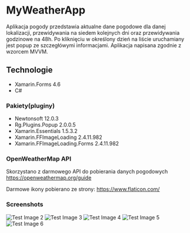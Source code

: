 # MyWeatherApp
Aplikacja pogody przedstawia aktualne dane pogodowe dla danej lokalizacji, przewidywania na siedem kolejnych dni oraz przewidywania godzinowe na 48h. Po kliknięciu w określony dzień na liście uruchamiany jest popup ze szczegłówymi informacjami.
Aplikacja napisana zgodnie z wzorcem MVVM.
## Technologie
* Xamarin.Forms 4.6
* C#
### Pakiety(pluginy)
* Newtonsoft 12.0.3
* Rg.Plugins.Popup 2.0.0.5
* Xamarin.Essentials 1.5.3.2
* Xamarin.FFImageLoading 2.4.11.982
* Xamarin.FFImageLoading.Forms 2.4.11.982
### OpenWeatherMap API
Skorzystano z darmowego API do pobierania danych pogodowych
https://openweathermap.org/guide

Darmowe ikony pobierano ze strony:
https://www.flaticon.com/

### Screenshots

![Test Image 2](Screenshots/screenshot_2.jpg)
![Test Image 3](Screenshots/screenshot_3.jpg)
![Test Image 4](Screenshots/screenshot_4.jpg)
![Test Image 5](Screenshots/screenshot_5.jpg)
![Test Image 6](Screenshots/screenshot_6.jpg)

